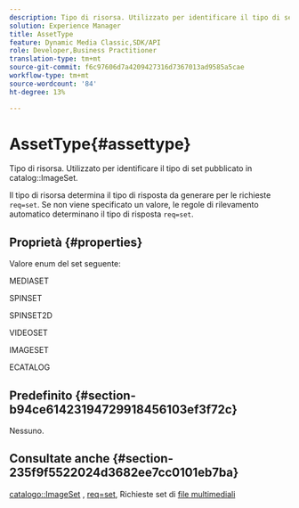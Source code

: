 ```yaml
---
description: Tipo di risorsa. Utilizzato per identificare il tipo di set pubblicato nel catalogo ImageSet.
solution: Experience Manager
title: AssetType
feature: Dynamic Media Classic,SDK/API
role: Developer,Business Practitioner
translation-type: tm+mt
source-git-commit: f6c97606d7a4209427316d7367013ad9585a5cae
workflow-type: tm+mt
source-wordcount: '84'
ht-degree: 13%

---
```



# AssetType{#assettype}

Tipo di risorsa. Utilizzato per identificare il tipo di set pubblicato in catalog::ImageSet.

Il tipo di risorsa determina il tipo di risposta da generare per le richieste `req=set`. Se non viene specificato un valore, le regole di rilevamento automatico determinano il tipo di risposta `req=set`.

## Proprietà {#properties}

Valore enum del set seguente:

MEDIASET

SPINSET

SPINSET2D

VIDEOSET

IMAGESET

ECATALOG

## Predefinito {#section-b94ce61423194729918456103ef3f72c}

Nessuno.

## Consultate anche {#section-235f9f5522024d3682ee7cc0101eb7ba}

[catalogo::ImageSet](../../../../../../is-api/image-catalog/image-serving-api-ref/c-image-catalog-reference/c-image-svg-data-reference/c-image-data-reference/r-imageset-cat.md#reference-4764d347afd64afdaede9a74c7565256) ,  [req=set](/help/aem-is-ir-api/is-api/http-ref/image-serving-api-ref/c-http-protocol-reference/c-command-reference/r-req/r-req.md), Richieste set di  [file multimediali](/help/aem-is-ir-api/is-api/http-ref/image-serving-api-ref/c-http-protocol-reference/c-syntax-and-features/r-media-set-requests.md)

